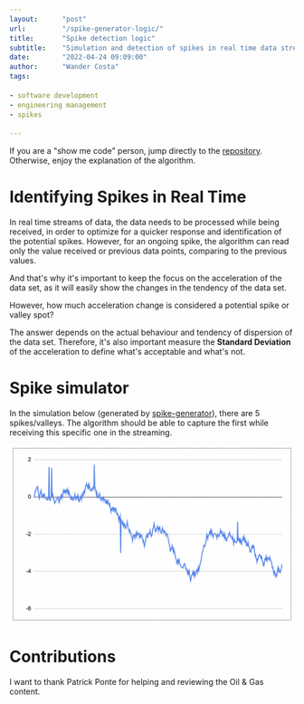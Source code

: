 ```yaml
---
layout:      "post"
url:         "/spike-generator-logic/"
title:       "Spike detection logic"
subtitle:    "Simulation and detection of spikes in real time data streams"
date:        "2022-04-24 09:09:00"
author:      "Wander Costa"
tags:

- software development
- engineering management
- spikes

---
```


If you are a "show me code" person, jump directly to the [repository][repository]. Otherwise, enjoy the explanation of
the algorithm.

# Identifying Spikes in Real Time

In real time streams of data, the data needs to be processed while being received, in order to optimize for a quicker
response and identification of the potential spikes. However, for an ongoing spike, the algorithm can read only the
value received or previous data points, comparing to the previous values.

And that's why it's important to keep the focus on the acceleration of the data set, as it will easily show the changes
in the tendency of the data set.

However, how much acceleration change is considered a potential spike or valley spot?

The answer depends on the actual behaviour and tendency of dispersion of the data set. Therefore, it's also important
measure the **Standard Deviation** of the acceleration to define what's acceptable and what's not.

# Spike simulator

In the simulation below (generated by [spike-generator][spike-generator]), there are 5 spikes/valleys. The algorithm
should be able to capture the first while receiving this specific one in the streaming.

![](/img/spikes-simulator-sampling.png)

# Contributions

I want to thank Patrick Ponte for helping and reviewing the Oil & Gas content.

[repository]: https://github.com/rwanderc/spikes

[spike-generator]: https://github.com/rwanderc/spikes/tree/main/spikes-generator
